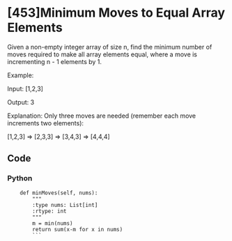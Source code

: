 # [453]Minimum Moves to Equal Array Elements

Given a non-empty integer array of size n, find the minimum number of moves required to make all array elements equal, where a move is incrementing n - 1 elements by 1.

Example:

Input:
[1,2,3]

Output:
3

Explanation:
Only three moves are needed (remember each move increments two elements):

[1,2,3]  =>  [2,3,3]  =>  [3,4,3]  =>  [4,4,4]

## Code

### Python
```class Solution(object):
    def minMoves(self, nums):
        """
        :type nums: List[int]
        :rtype: int
        """
        m = min(nums)
        return sum(x-m for x in nums)
        ```



